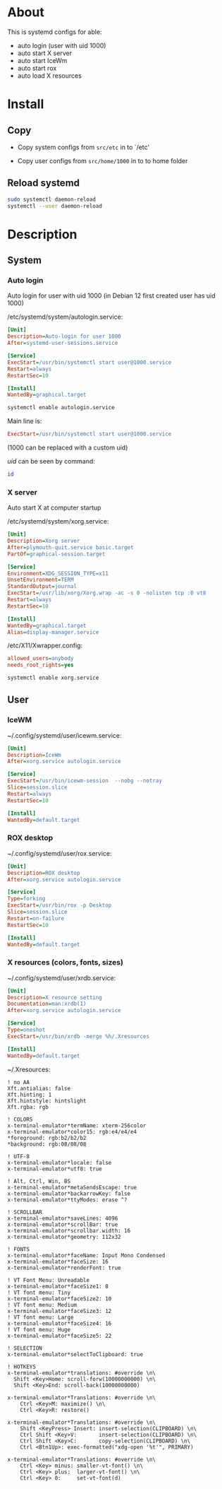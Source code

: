 # About

This is systemd configs for able:
* auto login (user with uid 1000)
* auto start X server
* auto start IceWm
* auto start rox
* auto load X resources


# Install

## Copy

* Copy system configs from `src/etc` in to `/etc'

* Copy user configs from `src/home/1000` in to to home folder

## Reload systemd

```sh
sudo systemctl daemon-reload
systemctl --user daemon-reload
```

# Description

## System

### Auto login

Auto login for user with uid 1000 
(in Debian 12 first created user has uid 1000)

/etc/systemd/system/autologin.service:

```ini
[Unit]
Description=Auto-login for user 1000
After=systemd-user-sessions.service

[Service]
ExecStart=/usr/bin/systemctl start user@1000.service
Restart=always
RestartSec=10

[Install]
WantedBy=graphical.target
```

```bash
systemctl enable autologin.service
```


Main line is:

```ini
ExecStart=/usr/bin/systemctl start user@1000.service
```

(1000 can be replaced with a custom uid)

_uid_ can be seen by command:
```bash
id
```

### X server

Auto start X at computer startup

/etc/systemd/system/xorg.service:

```ini
[Unit]
Description=Xorg server
After=plymouth-quit.service basic.target
PartOf=graphical-session.target

[Service]
Environment=XDG_SESSION_TYPE=x11
UnsetEnvironment=TERM
StandardOutput=journal
ExecStart=/usr/lib/xorg/Xorg.wrap -ac -s 0 -nolisten tcp :0 vt8
Restart=always
RestartSec=10

[Install]
WantedBy=graphical.target
Alias=display-manager.service
```

/etc/X11/Xwrapper.config:

```ini
allowed_users=anybody
needs_root_rights=yes
```

```bash
systemctl enable xorg.service
```

## User 

### IceWM

~/.config/systemd/user/icewm.service:

```ini
[Unit]
Description=IceWm
After=xorg.service autologin.service

[Service]
ExecStart=/usr/bin/icewm-session  --nobg --notray
Slice=session.slice
Restart=always
RestartSec=10

[Install]
WantedBy=default.target
```


### ROX desktop

~/.config/systemd/user/rox.service:

```ini
[Unit]
Description=ROX desktop
After=xorg.service autologin.service

[Service]
Type=forking
ExecStart=/usr/bin/rox -p Desktop
Slice=session.slice
Restart=on-failure
RestartSec=10

[Install]
WantedBy=default.target
```

### X resources (colors, fonts, sizes)

~/.config/systemd/user/xrdb.service:

```ini
[Unit]
Description=X resource setting
Documentation=man:xrdb(1)
After=xorg.service autologin.service

[Service]
Type=oneshot
ExecStart=/usr/bin/xrdb -merge %h/.Xresources

[Install]
WantedBy=default.target
```


~/.Xresources:

```
! no AA
Xft.antialias: false
Xft.hinting: 1
Xft.hintstyle: hintslight
Xft.rgba: rgb 

! COLORS
x-terminal-emulator*termName: xterm-256color
x-terminal-emulator*color15: rgb:e4/e4/e4
*foreground: rgb:b2/b2/b2
*background: rgb:08/08/08

! UTF-8
x-terminal-emulator*locale: false
x-terminal-emulator*utf8: true

! Alt, Ctrl, Win, BS
x-terminal-emulator*metaSendsEscape: true
x-terminal-emulator*backarrowKey: false
x-terminal-emulator*ttyModes: erase ^?

! SCROLLBAR
x-terminal-emulator*saveLines: 4096
x-terminal-emulator*scrollBar: true
x-terminal-emulator*scrollbar.width: 16
x-terminal-emulator*geometry: 112x32

! FONTS
x-terminal-emulator*faceName: Input Mono Condensed
x-terminal-emulator*faceSize: 16
x-terminal-emulator*renderFont: true

! VT Font Menu: Unreadable
x-terminal-emulator*faceSize1: 8
! VT font menu: Tiny
x-terminal-emulator*faceSize2: 10
! VT font menu: Medium
x-terminal-emulator*faceSize3: 12
! VT font menu: Large
x-terminal-emulator*faceSize4: 16
! VT font menu: Huge
x-terminal-emulator*faceSize5: 22

! SELECTION
x-terminal-emulator*selectToClipboard: true

! HOTKEYS
x-terminal-emulator*translations: #override \n\
  Shift <Key>Home: scroll-forw(10000000000) \n\
  Shift <Key>End: scroll-back(10000000000)

x-terminal-emulator*Translations: #override \n\
    Ctrl <Key>M: maximize() \n\
    Ctrl <Key>R: restore()

x-terminal-emulator*Translations: #override \n\
    Shift <KeyPress> Insert: insert-selection(CLIPBOARD) \n\
    Ctrl Shift <Key>V:       insert-selection(CLIPBOARD) \n\
    Ctrl Shift <Key>C:       copy-selection(CLIPBOARD) \n\
    Ctrl <Btn1Up>: exec-formatted("xdg-open '%t'", PRIMARY)

x-terminal-emulator*Translations: #override \n\
    Ctrl <Key> minus: smaller-vt-font() \n\
    Ctrl <Key> plus:  larger-vt-font() \n\
    Ctrl <Key> 0:     set-vt-font(d)
```

